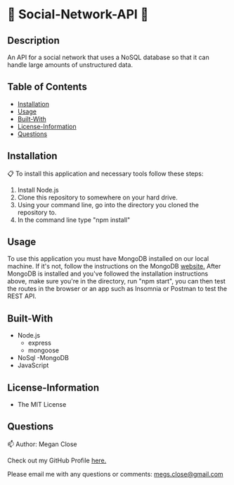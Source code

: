 # :busts_in_silhouette: Social-Network-API :busts_in_silhouette:

## Description
An API for a social network that uses a NoSQL database so that it can handle large amounts of unstructured data. 

## Table of Contents
* [Installation](#Installation)
* [Usage](#Usage)
* [Built-With](#Built-With)
* [License-Information](#License-Information)
* [Questions](#Questions)

## Installation 
:clipboard:
To install this application and necessary tools follow these steps:
1. Install Node.js
2. Clone this repository to somewhere on your hard drive. 
3. Using your command line, go into the directory you cloned the repository to. 
4. In the command line type "npm install"

## Usage
To use this application you must have MongoDB installed on our local machine. If it's not, follow the instructions on the MongoDB [website.](https://www.mongodb.com/cloud/atlas/lp/try2?utm_source=google&utm_campaign=gs_americas_united_states_search_brand_atlas_desktop&utm_term=%2Binstall%20%2Bmongodb&utm_medium=cpc_paid_search&utm_ad=b&utm_ad_campaign_id=1718986498&gclid=Cj0KCQjw2NyFBhDoARIsAMtHtZ5LlBWhU-XQp1KCC2a74fYkoDZzxTUgwGEbSFkBFei53cHnQJOSkFEaAg9tEALw_wcB) After MongoDB is installed and you've followed the installation instructions above, make sure you're in the directory, run "npm start", you can then test the routes in the browser or an app such as Insomnia or Postman to test the REST API. 

## Built-With 
  * Node.js 
    - express
    - mongoose
  * NoSql
    -MongoDB
  * JavaScript

## License-Information 
  * The MIT License
  
## Questions 
:mailbox:
Author: Megan Close

Check out my GitHub Profile [here.](https://github.com/MeganClo)

Please email me with any questions or comments: <megs.close@gmail.com>